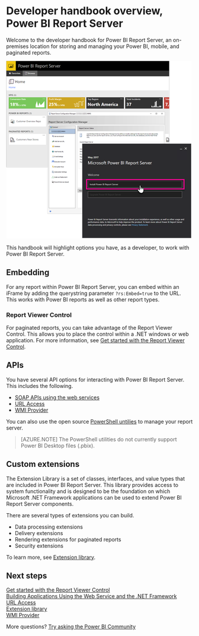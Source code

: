 <properties
   pageTitle="Developer handbook overview, Power BI Report Server"
   description="Welcome to the developer handbook for Power BI Report Server, an on-premises location for storing and managing your Power BI, mobile, and paginated reports."
   services="powerbi"
   documentationCenter=""
   authors="guyinacube"
   manager="erikre"
   backup=""
   editor=""
   tags=""
   qualityFocus="no"
   qualityDate=""/>

<tags
   ms.service="powerbi"
   ms.devlang="NA"
   ms.topic="article"
   ms.tgt_pltfrm="NA"
   ms.workload="powerbi"
   ms.date="05/15/2017"
   ms.author="asaxton"/>

# Developer handbook overview, Power BI Report Server

Welcome to the developer handbook for Power BI Report Server, an on-premises location for storing and managing your Power BI, mobile, and paginated reports.

![](media/reportserver-admin-handbook-overview/admin-handbook.png)

This handbook will highlight options you have, as a developer, to work with Power BI Report Server.

## Embedding

For any report within Power BI Report Server, you can embed within an iFrame by adding the querystring parameter `?rs:Embed=true` to the URL. This works with Power BI reports as well as other report types.

### Report Viewer Control

For paginated reports, you can take advantage of the Report Viewer Control. This allows you to place the control within a .NET windows or web application. For more information, see [Get started with the Report Viewer Control](https://docs.microsoft.com/sql/reporting-services/application-integration/integrating-reporting-services-using-reportviewer-controls-get-started).

## APIs

You have several API options for interacting with Power BI Report Server. This includes the following.

* [SOAP APIs using the web services](https://docs.microsoft.com/sql/reporting-services/report-server-web-service/net-framework/building-applications-using-the-web-service-and-the-net-framework)
* [URL Access](https://docs.microsoft.com/sql/reporting-services/url-access-ssrs)
* [WMI Provider](https://docs.microsoft.com/sql/reporting-services/wmi-provider-library-reference/reporting-services-wmi-provider-library-reference-ssrs)

You can also use the open source [PowerShell untilies](https://github.com/Microsoft/ReportingServicesTools) to manage your report server.

> [AZURE.NOTE] The PowerShell utilities do not currently support Power BI Desktop files (.pbix).

## Custom extensions

The Extension Library is a set of classes, interfaces, and value types that are included in Power BI Report Server. This library provides access to system functionality and is designed to be the foundation on which Microsoft .NET Framework applications can be used to extend Power BI Report Server components.

There are several types of extensions you can build.

* Data processing extensions
* Delivery extensions
* Rendering extensions for paginated reports
* Security extensions

To learn more, see [Extension library](https://docs.microsoft.com/sql/reporting-services/extensions/reporting-services-extension-library).

## Next steps

[Get started with the Report Viewer Control](https://docs.microsoft.com/sql/reporting-services/application-integration/integrating-reporting-services-using-reportviewer-controls-get-started)  
[Building Applications Using the Web Service and the .NET Framework](https://docs.microsoft.com/sql/reporting-services/report-server-web-service/net-framework/building-applications-using-the-web-service-and-the-net-framework)  
[URL Access](https://docs.microsoft.com/sql/reporting-services/url-access-ssrs)  
[Extension library](https://docs.microsoft.com/sql/reporting-services/extensions/reporting-services-extension-library)  
[WMI Provider](https://docs.microsoft.com/sql/reporting-services/wmi-provider-library-reference/reporting-services-wmi-provider-library-reference-ssrs)

More questions? [Try asking the Power BI Community](https://community.powerbi.com/)

